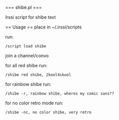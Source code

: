 === shibe.pl ===

Irssi script for shibe text

== Usage ==
place in ~/.irssi/scripts

run:

    /script load shibe

join a channel/convo

for all red shibe run:

    /shibe red shibe, 2kool4skool

for rainbow shibe run:

    /shibe -r, rainbow shibe, wheres my comic sans??

for no color retro mode run:

    /shibe -nc, no color shibe, very retro
